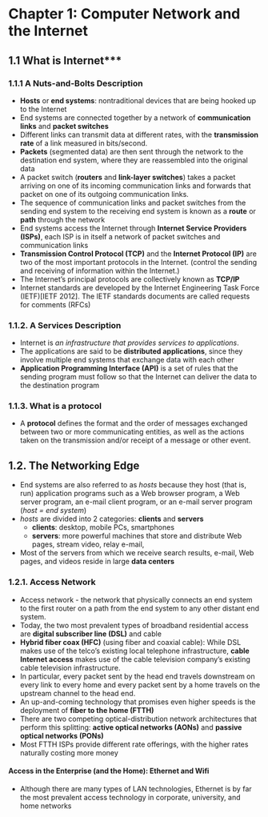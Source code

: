 # **Chapter 1: Computer Network and the Internet**
## **1.1 What is Internet*****
### **1.1.1 A Nuts-and-Bolts Description**
- **Hosts** or **end systems**: nontraditional devices that are being hooked up to the Internet
- End systems are connected together by a network of **communication links** and
**packet switches**
- Different links can transmit
data at different rates, with the **transmission rate** of a link measured in bits/second.
- **Packets** (segmented data) are then sent through the network to the destination end system, where they are reassembled
into the original data
- A packet switch (**routers** and **link-layer switches**) takes a packet arriving on one of its incoming communication links and forwards that packet on one of its outgoing communication links. 
- The sequence of communication links and packet switches from the sending end system to the receiving end system is known as a **route** or **path** through the network
- End systems access the Internet through **Internet Service Providers (ISPs)**, each ISP is in itself a network of packet switches
and communication links
- **Transmission Control Protocol (TCP)** and the **Internet Protocol (IP)** are two of
the most important protocols in the Internet. (control the sending and receiving of information within the Internet.)
- The Internet’s
principal protocols are collectively known as **TCP/IP**
-  Internet standards are developed by the Internet Engineering Task Force (IETF)[IETF 2012]. The IETF standards documents are called requests for comments (RFCs)
### **1.1.2. A Services Description**
- Internet is *an infrastructure that provides services to applications*. 
- The applications are said to be **distributed applications**, since they involve multiple end systems that exchange data with each other
- **Application Programming
Interface (API)** is a set of rules that the sending program must follow so that the Internet can deliver the data to the destination
program
### **1.1.3. What is a protocol**
- A **protocol** defines the format and the order of messages exchanged between
two or more communicating entities, as well as the actions taken on the transmission and/or receipt of a message or other event.
## **1.2. The Networking Edge**
- End systems are also referred to as *hosts* because they host (that is, run) application programs such as a Web browser program, a Web server program, an e-mail
client program, or an e-mail server program (*host = end system*)
- *hosts* are divided into 2 categories: **clients** and **servers**
  - **clients**: desktop, mobile PCs, smartphones
  - **servers**: more powerful machines that store and distribute Web pages, stream video, relay e-mail,
- Most of the servers from which we receive search results, e-mail, Web pages, and videos reside in large **data centers**
### **1.2.1. Access Network**
- Access network - the network that physically connects an end system to the first router on a path from the end system to any other distant end system.
- Today, the two most prevalent types of broadband residential access are **digital
subscriber line (DSL)** and cable
- **Hybrid fiber coax (HFC)** (using fiber
and coaxial cable): While DSL makes use of the telco’s existing local telephone infrastructure, **cable Internet access** makes use of the cable television company’s existing cable television infrastructure.
- In particular, every packet sent by the head end travels downstream on every link to every home and every packet sent by a home travels on the upstream channel to the head end.
- An up-and-coming technology that
promises even higher speeds is the deployment of **fiber to the home (FTTH)**
- There are two competing optical-distribution network architectures that
perform this splitting: **active optical networks (AONs)** and **passive optical networks (PONs)**
- Most FTTH ISPs provide different rate offerings, with the higher
rates naturally costing more money
#### **Access in the Enterprise (and the Home): Ethernet and Wifi**
- Although there
are many types of LAN technologies, Ethernet is by far the most prevalent access
technology in corporate, university, and home networks
